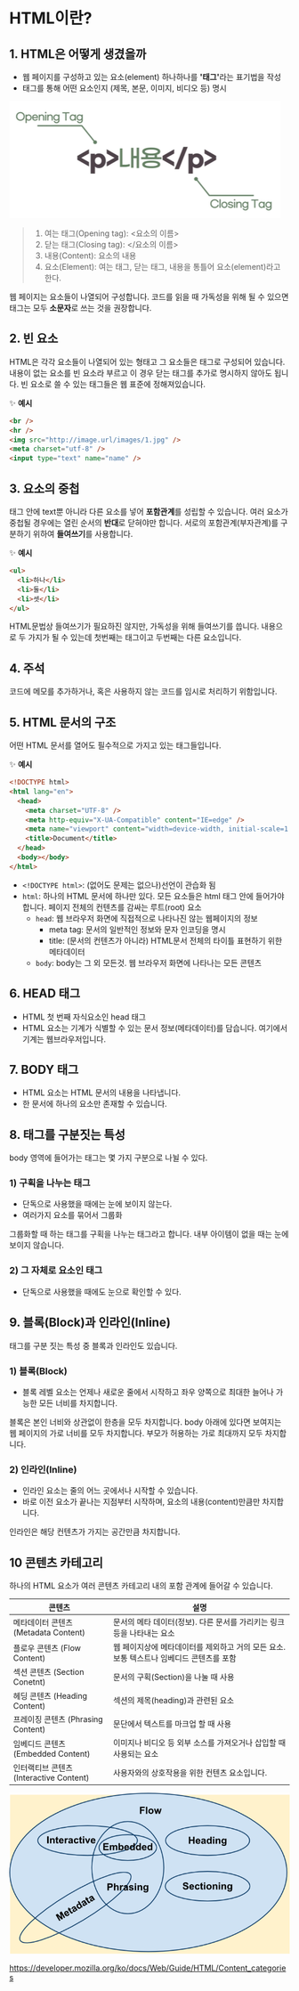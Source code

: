 # HTML이란?

## 1. HTML은 어떻게 생겼을까

- 웹 페이지를 구성하고 있는 요소(element) 하나하나를 <strong>'태그'</strong>라는 표기법을 작성
- 태그를 통해 어떤 요소인지 (제목, 본문, 이미지, 비디오 등) 명시

![태그 설명](./images/whatisHTML1.png)

> 1.  여는 태그(Opening tag): <요소의 이름>
> 2.  닫는 태그(Closing tag): </요소의 이름>
> 3.  내용(Content): 요소의 내용
> 4.  요소(Element): 여는 태그, 닫는 태그, 내용을 통틀어 요소(element)라고 한다.

웹 페이지는 요소들이 나열되어 구성합니다. 코드를 읽을 때 가독성을 위해 될 수 있으면 태그는 모두 **소문자**로 쓰는 것을 권장합니다.

## 2. 빈 요소

HTML은 각각 요소들이 나열되어 있는 형태고 그 요소들은 태그로 구성되어 있습니다. 내용이 없는 요소를 빈 요소라 부르고 이 경우 닫는 태그를 추가로 명시하지 않아도 됩니다. 빈 요소로 쓸 수 있는 태그들은 웹 표준에 정해져있습니다.

✨ **예시**

```html
<br />
<hr />
<img src="http://image.url/images/1.jpg" />
<meta charset="utf-8" />
<input type="text" name="name" />
```

## 3. 요소의 중첩

태그 안에 text뿐 아니라 다른 요소를 넣어 **포함관계**를 성립할 수 있습니다. 여러 요소가 중첩될 경우에는 열린 순서의 **반대**로 닫혀야만 합니다. 서로의 포함관계(부자관계)를 구분하기 위하여 **들여쓰기**를 사용합니다.

✨ **예시**

```html
<ul>
  <li>하나</li>
  <li>둘</li>
  <li>셋</li>
</ul>
```

HTML문법상 들여쓰기가 필요하진 않지만, 가독성을 위해 들여쓰기를 씁니다.
내용으로 두 가지가 될 수 있는데 첫번째는 태그이고 두번째는 다른 요소입니다.

## 4. 주석

코드에 메모를 추가하거나, 혹은 사용하지 않는 코드를 임시로 처리하기 위함입니다.

## 5. HTML 문서의 구조

어떤 HTML 문서를 열어도 필수적으로 가지고 있는 태그들입니다.

✨ **예시**

```html
<!DOCTYPE html>
<html lang="en">
  <head>
    <meta charset="UTF-8" />
    <meta http-equiv="X-UA-Compatible" content="IE=edge" />
    <meta name="viewport" content="width=device-width, initial-scale=1.0" />
    <title>Document</title>
  </head>
  <body></body>
</html>
```

- `<!DOCTYPE html>`: (없어도 문제는 없으나)선언이 관습화 됨
- `html`: 하나의 HTML 문서에 하나만 있다. 모든 요소들은 html 태그 안에 들어가야 합니다. 페이지 전체의 컨텐츠를 감싸는 루트(root) 요소
  - `head`: 웹 브라우저 화면에 직접적으로 나타나진 않는 웹페이지의 정보
    - meta tag: 문서의 일반적인 정보와 문자 인코딩을 명시
    - title: (문서의 컨텐츠가 아니라) HTML문서 전체의 타이틀 표현하기 위한 메타데이터
  - `body`: body는 그 외 모든것. 웹 브라우저 화면에 나타나는 모든 콘텐츠

## 6. HEAD 태그

- HTML 첫 번째 자식요소인 head 태그
- HTML <head> 요소는 기계가 식별할 수 있는 문서 정보(메타데이터)를 담습니다.
  여기에서 기계는 웹브라우저입니다.

## 7. BODY 태그

- HTML <body> 요소는 HTML 문서의 내용을 나타냅니다.
- 한 문서에 하나의 <body> 요소만 존재할 수 있습니다.

## 8. 태그를 구분짓는 특성

body 영역에 들어가는 태그는 몇 가지 구분으로 나뉠 수 있다.

### 1) 구획을 나누는 태그

- 단독으로 사용했을 때에는 눈에 보이지 않는다.
- 여러가지 요소를 묶어서 그룹화

그룹화할 때 하는 태그를 구획을 나누는 태그라고 합니다. 내부 아이템이 없을 때는 눈에 보이지 않습니다.

### 2) 그 자체로 요소인 태그

- 단독으로 사용했을 때에도 눈으로 확인할 수 있다.

## 9. 블록(Block)과 인라인(Inline)

태그를 구분 짓는 특성 중 블록과 인라인도 있습니다.

### 1) 블록(Block)

- 블록 레벨 요소는 언제나 새로운 줄에서 시작하고 좌우 양쪽으로 최대한 늘어나 가능한 모든 너비를 차지합니다.

블록은 본인 너비와 상관없이 한층을 모두 차지합니다. body 아래에 있다면 보여지는 웹 페이지의 가로 너비를 모두 차지합니다. 부모가 허용하는 가로 최대까지 모두 차지합니다.

### 2) 인라인(Inline)

- 인라인 요소는 줄의 어느 곳에서나 시작할 수 있습니다.
- 바로 이전 요소가 끝나는 지점부터 시작하며, 요소의 내용(content)만큼만 차지합니다.

인라인은 해당 컨텐츠가 가지는 공간만큼 차지합니다.

## 10 콘텐츠 카테고리

하나의 HTML 요소가 여러 콘텐츠 카테고리 내의 포함 관계에 들어갈 수 있습니다.

| 콘텐츠                                  | 설명                                                                                     |
| --------------------------------------- | ---------------------------------------------------------------------------------------- |
| 메타데이터 콘텐츠 (Metadata Content)    | 문서의 메타 데이터(정보). 다른 문서를 가리키는 링크 등을 나타내는 요소                   |
| 플로우 콘텐츠 (Flow Content)            | 웹 페이지상에 메타데이터를 제외하고 거의 모든 요소. 보통 텍스트나 임베디드 콘텐츠를 포함 |
| 섹션 콘텐츠 (Section Conetnt)           | 문서의 구획(Section)을 나눌 때 사용                                                      |
| 헤딩 콘텐츠 (Heading Content)           | 섹션의 제목(heading)과 관련된 요소                                                       |
| 프레이징 콘텐츠 (Phrasing Content)      | 문단에서 텍스트를 마크업 할 때 사용                                                      |
| 임베디드 콘텐츠 (Embedded Content)      | 이미지나 비디오 등 외부 소스를 가져오거나 삽입할 때 사용되는 요소                        |
| 인터랙티브 콘텐츠 (Interactive Content) | 사용자와의 상호작용을 위한 컨텐츠 요소입니다.                                            |

![콘텐츠 카테고리](./images/Content_categories_venn.png)

https://developer.mozilla.org/ko/docs/Web/Guide/HTML/Content_categories
